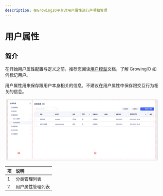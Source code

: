 ```yaml
---
description: 在GrowingIO平台对用户属性进行声明和管理
---
```


# 用户属性

## 简介

在开始用户属性配置与定义之前，推荐您阅读[用户模型](../../../../introduction/user-model/)文档，了解 GrowingIO 如何标记用户。

用户属性用来保存跟用户本身相关的信息，不建议在用户属性中保存跟交互行为相关的信息。

![&#x7528;&#x6237;&#x5C5E;&#x6027;&#x7BA1;&#x7406;&#x5217;&#x8868;&#x9875;](../../../../.gitbook/assets/image%20%28502%29.png)

| 项 | 说明 |
| :--- | :--- |
| 1 | 分类管理列表 |
| 2 | 用户属性管理列表 |



